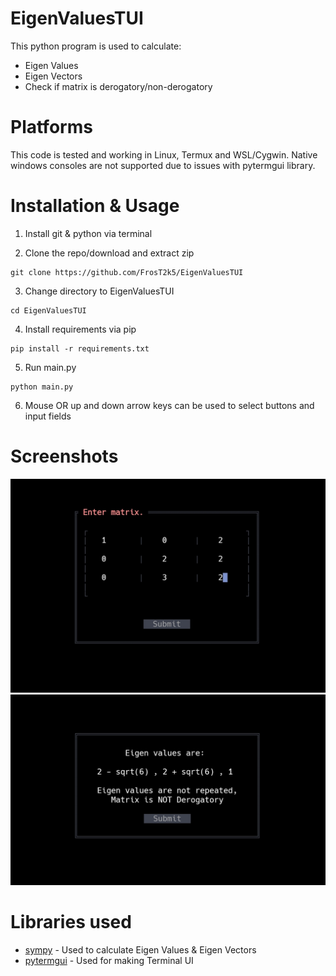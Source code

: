# EigenValuesTUI
This python program is used to calculate:
- Eigen Values
- Eigen Vectors
- Check if matrix is derogatory/non-derogatory

# Platforms 
This code is tested and working in Linux, Termux and WSL/Cygwin. Native windows consoles are not supported due to issues with pytermgui library. 

# Installation & Usage
1. Install git & python via terminal
   
2. Clone the repo/download and extract zip
```
git clone https://github.com/FrosT2k5/EigenValuesTUI
```

3. Change directory to EigenValuesTUI
```
cd EigenValuesTUI
```

4. Install requirements via pip
```
pip install -r requirements.txt
```

5. Run main.py
```
python main.py
```

6. Mouse OR up and down arrow keys can be used to select buttons and input fields

# Screenshots
<img src="images/1.jpg">
<img src="images/2.jpg">

# Libraries used 
- [sympy](https://sympy.org) - Used to calculate Eigen Values & Eigen Vectors
- [pytermgui](https://github.com/bczsalba/pytermgui) - Used for making Terminal UI
